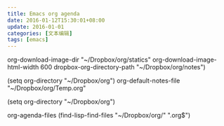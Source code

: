 ```yaml
---
title: Emacs org agenda
date: 2016-01-12T15:30:01+08:00
update: 2016-01-01
categories: [文本编辑]
tags: [emacs]
---
```


org-download-image-dir "~/Dropbox/org/statics"
org-download-image-html-width 600
dropbox-org-directory-path "~/Dropbox/org/notes")

(setq org-directory "~/Dropbox/org")
org-default-notes-file "~/Dropbox/org/Temp.org"



(setq org-directory "~/Dropbox/org")

org-agenda-files (find-lisp-find-files "~/Dropbox/org/" "\.org$")
